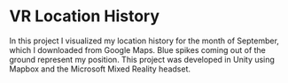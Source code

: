 # VR Location History

In this project I visualized my location history for the month of September, which I downloaded from Google Maps. Blue spikes coming out of the ground represent my position. This project was developed in Unity using Mapbox and the Microsoft Mixed Reality headset.
